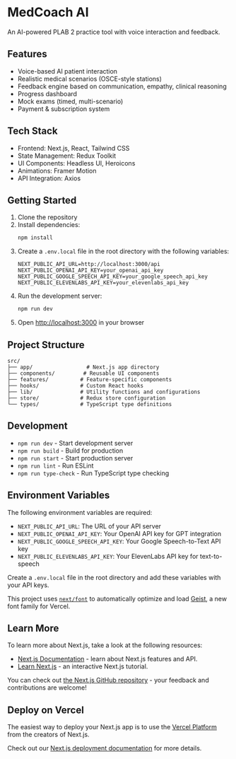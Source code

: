 # MedCoach AI

An AI-powered PLAB 2 practice tool with voice interaction and feedback.

## Features

- Voice-based AI patient interaction
- Realistic medical scenarios (OSCE-style stations)
- Feedback engine based on communication, empathy, clinical reasoning
- Progress dashboard
- Mock exams (timed, multi-scenario)
- Payment & subscription system

## Tech Stack

- Frontend: Next.js, React, Tailwind CSS
- State Management: Redux Toolkit
- UI Components: Headless UI, Heroicons
- Animations: Framer Motion
- API Integration: Axios

## Getting Started

1. Clone the repository
2. Install dependencies:
   ```bash
   npm install
   ```
3. Create a `.env.local` file in the root directory with the following variables:
   ```
   NEXT_PUBLIC_API_URL=http://localhost:3000/api
   NEXT_PUBLIC_OPENAI_API_KEY=your_openai_api_key
   NEXT_PUBLIC_GOOGLE_SPEECH_API_KEY=your_google_speech_api_key
   NEXT_PUBLIC_ELEVENLABS_API_KEY=your_elevenlabs_api_key
   ```
4. Run the development server:
   ```bash
   npm run dev
   ```
5. Open [http://localhost:3000](http://localhost:3000) in your browser

## Project Structure

```
src/
├── app/                 # Next.js app directory
├── components/         # Reusable UI components
├── features/          # Feature-specific components
├── hooks/             # Custom React hooks
├── lib/               # Utility functions and configurations
├── store/             # Redux store configuration
└── types/             # TypeScript type definitions
```

## Development

- `npm run dev` - Start development server
- `npm run build` - Build for production
- `npm run start` - Start production server
- `npm run lint` - Run ESLint
- `npm run type-check` - Run TypeScript type checking

## Environment Variables

The following environment variables are required:

- `NEXT_PUBLIC_API_URL`: The URL of your API server
- `NEXT_PUBLIC_OPENAI_API_KEY`: Your OpenAI API key for GPT integration
- `NEXT_PUBLIC_GOOGLE_SPEECH_API_KEY`: Your Google Speech-to-Text API key
- `NEXT_PUBLIC_ELEVENLABS_API_KEY`: Your ElevenLabs API key for text-to-speech

Create a `.env.local` file in the root directory and add these variables with your API keys.

This project uses [`next/font`](https://nextjs.org/docs/app/building-your-application/optimizing/fonts) to automatically optimize and load [Geist](https://vercel.com/font), a new font family for Vercel.

## Learn More

To learn more about Next.js, take a look at the following resources:

- [Next.js Documentation](https://nextjs.org/docs) - learn about Next.js features and API.
- [Learn Next.js](https://nextjs.org/learn) - an interactive Next.js tutorial.

You can check out [the Next.js GitHub repository](https://github.com/vercel/next.js) - your feedback and contributions are welcome!

## Deploy on Vercel

The easiest way to deploy your Next.js app is to use the [Vercel Platform](https://vercel.com/new?utm_medium=default-template&filter=next.js&utm_source=create-next-app&utm_campaign=create-next-app-readme) from the creators of Next.js.

Check out our [Next.js deployment documentation](https://nextjs.org/docs/app/building-your-application/deploying) for more details.
